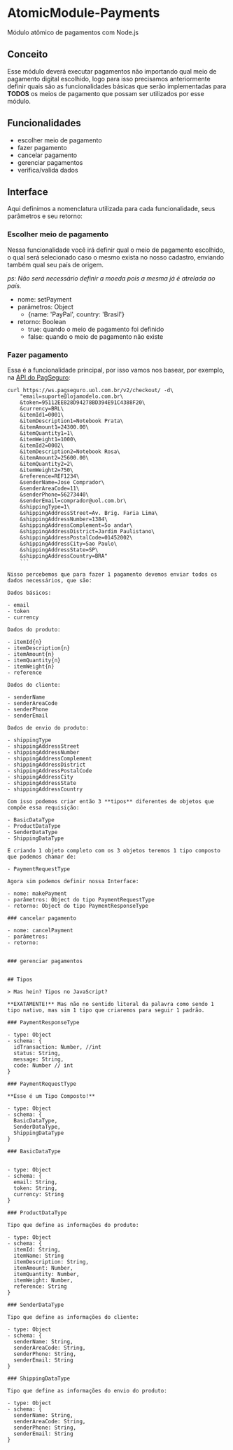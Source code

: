 # AtomicModule-Payments

Módulo atômico de pagamentos com Node.js

## Conceito

Esse módulo deverá executar pagamentos não importando qual meio de pagamento digital escolhido, logo para isso precisamos anteriormente definir quais são as funcionalidades básicas que serão implementadas para **TODOS** os meios de pagamento que possam ser utilizados por esse módulo.

## Funcionalidades

- escolher meio de pagamento
- fazer pagamento
- cancelar pagamento
- gerenciar pagamentos
- verifica/valida dados

## Interface

Aqui definimos a nomenclatura utilizada para cada funcionalidade, seus parâmetros e seu retorno:

### Escolher meio de pagamento

Nessa funcionalidade você irá definir qual o meio de pagamento escolhido, o qual será selecionado caso o mesmo exista no nosso cadastro, enviando também qual seu país de origem.

*ps: Não será necessário definir a moeda pois a mesma já é atrelada ao país.*

- nome: setPayment
- parâmetros: Object 
  - {name: 'PayPal', country: 'Brasil'}
- retorno: Boolean
  - true: quando o meio de pagamento foi definido
  - false: quando o meio de pagamento não existe

### Fazer pagamento

Essa é a funcionalidade principal, por isso vamos nos basear, por exemplo, na [API do PagSeguro](https://pagseguro.uol.com.br/v2/guia-de-integracao/api-de-pagamentos.html#!rmcl):

```
curl https://ws.pagseguro.uol.com.br/v2/checkout/ -d\
	"email=suporte@lojamodelo.com.br\
	&token=95112EE828D94278BD394E91C4388F20\
	&currency=BRL\
	&itemId1=0001\
	&itemDescription1=Notebook Prata\
	&itemAmount1=24300.00\
	&itemQuantity1=1\
	&itemWeight1=1000\
	&itemId2=0002\
	&itemDescription2=Notebook Rosa\
	&itemAmount2=25600.00\
	&itemQuantity2=2\
	&itemWeight2=750\
	&reference=REF1234\
	&senderName=Jose Comprador\
	&senderAreaCode=11\
	&senderPhone=56273440\
	&senderEmail=comprador@uol.com.br\
	&shippingType=1\
	&shippingAddressStreet=Av. Brig. Faria Lima\
	&shippingAddressNumber=1384\
	&shippingAddressComplement=5o andar\
	&shippingAddressDistrict=Jardim Paulistano\
	&shippingAddressPostalCode=01452002\
	&shippingAddressCity=Sao Paulo\
	&shippingAddressState=SP\
	&shippingAddressCountry=BRA"
	```

Nisso percebemos que para fazer 1 pagamento devemos enviar todos os dados necessários, que são:

Dados básicos:

- email
- token
- currency

Dados do produto:

- itemId{n}
- itemDescription{n}
- itemAmount{n}
- itemQuantity{n}
- itemWeight{n}
- reference

Dados do cliente:

- senderName
- senderAreaCode
- senderPhone
- senderEmail

Dados de envio do produto:

- shippingType
- shippingAddressStreet
- shippingAddressNumber
- shippingAddressComplement
- shippingAddressDistrict
- shippingAddressPostalCode
- shippingAddressCity
- shippingAddressState
- shippingAddressCountry

Com isso podemos criar então 3 **tipos** diferentes de objetos que compõe essa requisição:

- BasicDataType
- ProductDataType
- SenderDataType
- ShippingDataType

E criando 1 objeto completo com os 3 objetos teremos 1 tipo composto que podemos chamar de:

- PaymentRequestType

Agora sim podemos definir nossa Interface:

- nome: makePayment
- parâmetros: Object do tipo PaymentRequestType
- retorno: Object do tipo PaymentResponseType

### cancelar pagamento

- nome: cancelPayment
- parâmetros:
- retorno:


### gerenciar pagamentos


## Tipos

> Mas hein? Tipos no JavaScript?

**EXATAMENTE!** Mas não no sentido literal da palavra como sendo 1 tipo nativo, mas sim 1 tipo que criaremos para seguir 1 padrão.

### PaymentResponseType

- type: Object
- schema: {
  idTransaction: Number, //int 
  status: String,
  message: String,
  code: Number // int
}

### PaymentRequestType

**Esse é um Tipo Composto!**

- type: Object
- schema: {
  BasicDataType,
  SenderDataType,
  ShippingDataType
}

### BasicDataType


- type: Object
- schema: {
  email: String,
  token: String,
  currency: String
}

### ProductDataType

Tipo que define as informações do produto:

- type: Object
- schema: {
  itemId: String,
  itemName: String
  itemDescription: String,
  itemAmount: Number,
  itemQuantity: Number,
  itemWeight: Number,
  reference: String
}

### SenderDataType

Tipo que define as informações do cliente:

- type: Object
- schema: {
  senderName: String,
  senderAreaCode: String,
  senderPhone: String,
  senderEmail: String
}

### ShippingDataType

Tipo que define as informações do envio do produto:

- type: Object
- schema: {
  senderName: String,
  senderAreaCode: String,
  senderPhone: String,
  senderEmail: String
}
